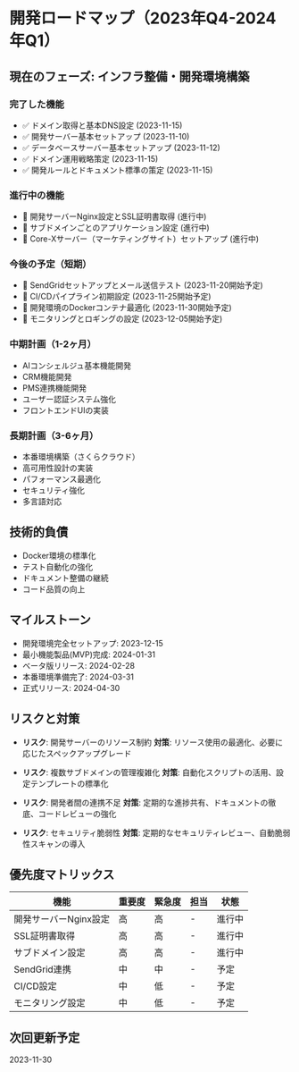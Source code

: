 # 開発ロードマップ（2023年Q4-2024年Q1）

## 現在のフェーズ: インフラ整備・開発環境構築

### 完了した機能
- ✅ ドメイン取得と基本DNS設定 (2023-11-15)
- ✅ 開発サーバー基本セットアップ (2023-11-10)
- ✅ データベースサーバー基本セットアップ (2023-11-12)
- ✅ ドメイン運用戦略策定 (2023-11-15)
- ✅ 開発ルールとドキュメント標準の策定 (2023-11-15)

### 進行中の機能
- 🔄 開発サーバーNginx設定とSSL証明書取得 (進行中)
- 🔄 サブドメインごとのアプリケーション設定 (進行中)
- 🔄 Core-Xサーバー（マーケティングサイト）セットアップ (進行中)

### 今後の予定（短期）
- 📅 SendGridセットアップとメール送信テスト (2023-11-20開始予定)
- 📅 CI/CDパイプライン初期設定 (2023-11-25開始予定)
- 📅 開発環境のDockerコンテナ最適化 (2023-11-30開始予定)
- 📅 モニタリングとロギングの設定 (2023-12-05開始予定)

### 中期計画（1-2ヶ月）
- AIコンシェルジュ基本機能開発
- CRM機能開発
- PMS連携機能開発
- ユーザー認証システム強化
- フロントエンドUIの実装

### 長期計画（3-6ヶ月）
- 本番環境構築（さくらクラウド）
- 高可用性設計の実装
- パフォーマンス最適化
- セキュリティ強化
- 多言語対応

## 技術的負債
- Docker環境の標準化
- テスト自動化の強化
- ドキュメント整備の継続
- コード品質の向上

## マイルストーン
- 開発環境完全セットアップ: 2023-12-15
- 最小機能製品(MVP)完成: 2024-01-31
- ベータ版リリース: 2024-02-28
- 本番環境準備完了: 2024-03-31
- 正式リリース: 2024-04-30

## リスクと対策
- **リスク**: 開発サーバーのリソース制約
  **対策**: リソース使用の最適化、必要に応じたスペックアップグレード

- **リスク**: 複数サブドメインの管理複雑化
  **対策**: 自動化スクリプトの活用、設定テンプレートの標準化

- **リスク**: 開発者間の連携不足
  **対策**: 定期的な進捗共有、ドキュメントの徹底、コードレビューの強化

- **リスク**: セキュリティ脆弱性
  **対策**: 定期的なセキュリティレビュー、自動脆弱性スキャンの導入

## 優先度マトリックス

| 機能 | 重要度 | 緊急度 | 担当 | 状態 |
|------|--------|--------|------|------|
| 開発サーバーNginx設定 | 高 | 高 | - | 進行中 |
| SSL証明書取得 | 高 | 高 | - | 進行中 |
| サブドメイン設定 | 高 | 高 | - | 進行中 |
| SendGrid連携 | 中 | 中 | - | 予定 |
| CI/CD設定 | 中 | 低 | - | 予定 |
| モニタリング設定 | 中 | 低 | - | 予定 |

## 次回更新予定
2023-11-30